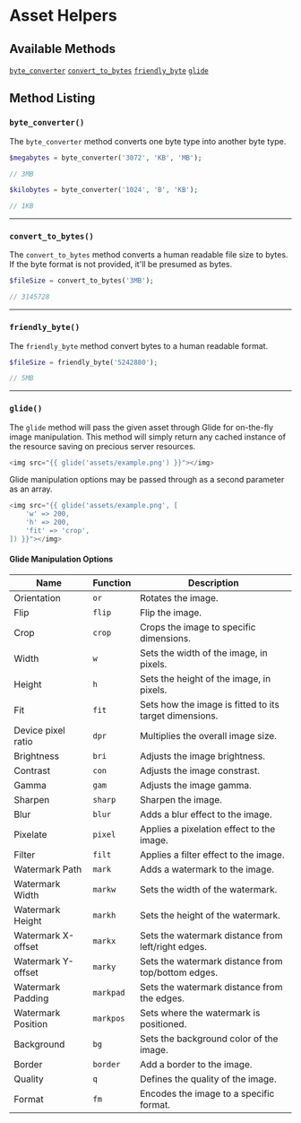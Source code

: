# Asset Helpers

<a name="available-methods"></a>
## Available Methods

<div class="collection-method-list" markdown="1">

[`byte_converter`](#method-byte-converter)
[`convert_to_bytes`](#method-convert-to-bytes)
[`friendly_byte`](#method-friendly-byte)
[`glide`](#method-glide)

</div>

<a name="method-listing"></a>
## Method Listing

<a name="method-byte-converter"></a>
### `byte_converter()`

The `byte_converter` method converts one byte type into another byte type.

```php
$megabytes = byte_converter('3072', 'KB', 'MB');

// 3MB

$kilobytes = byte_converter('1024', 'B', 'KB');

// 1KB
```

---

<a name="method-convert-to-bytes"></a>
### `convert_to_bytes()`

The `convert_to_bytes` method converts a human readable file size to bytes. If the byte format is not provided, it'll be presumed as bytes.

```php
$fileSize = convert_to_bytes('3MB');

// 3145728
```

---

<a name="method-friendly-byte"></a>
### `friendly_byte()`

The `friendly_byte` method convert bytes to a human readable format.

```php
$fileSize = friendly_byte('5242880');

// 5MB
```

---

<a name="method-glide"></a>
### `glide()`

The `glide` method will pass the given asset through Glide for on-the-fly image manipulation. This method will simply return any cached instance of the resource saving on precious server resources.

```php
<img src="{{ glide('assets/example.png') }}"></img>
```

Glide manipulation options may be passed through as a second parameter as an array.

```php
<img src="{{ glide('assets/example.png', [
    'w' => 200,
    'h' => 200,
    'fit' => 'crop',
]) }}"></img>
```

#### Glide Manipulation Options
| Name | Function | Description |
|------|----------|-------------|
| Orientation | `or` | Rotates the image. |
| Flip | `flip` | Flip the image. |
| Crop | `crop` | Crops the image to specific dimensions. |
| Width | `w` | Sets the width of the image, in pixels. |
| Height | `h` | Sets the height of the image, in pixels. |
| Fit | `fit` | Sets how the image is fitted to its target dimensions. |
| Device pixel ratio | `dpr` | Multiplies the overall image size. |
| Brightness | `bri` | Adjusts the image brightness. |
| Contrast | `con` | Adjusts the image constrast. |
| Gamma | `gam` | Adjusts the image gamma. |
| Sharpen | `sharp` | Sharpen the image. |
| Blur | `blur` | Adds a blur effect to the image. |
| Pixelate | `pixel` | Applies a pixelation effect to the image. |
| Filter | `filt` | Applies a filter effect to the image. |
| Watermark Path | `mark` | Adds a watermark to the image. |
| Watermark Width | `markw` | Sets the width of the watermark. |
| Watermark Height | `markh` | Sets the height of the watermark. |
| Watermark X-offset | `markx` | Sets the watermark distance from left/right edges. |
| Watermark Y-offset | `marky` | Sets the watermark distance from top/bottom edges. |
| Watermark Padding | `markpad` | Sets the watermark distance from the edges. |
| Watermark Position | `markpos` | Sets where the watermark is positioned. |
| Background | `bg` | Sets the background color of the image. |
| Border | `border` | Add a border to the image. |
| Quality | `q` | Defines the quality of the image. |
| Format | `fm` | Encodes the image to a specific format. |
